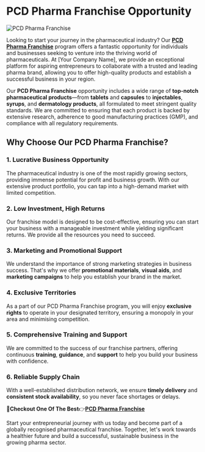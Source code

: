 # PCD Pharma Franchise Opportunity
![PCD Pharma Franchise](https://github.com/user-attachments/assets/0d229037-afcc-4967-9880-58f806c88197)

Looking to start your journey in the pharmaceutical industry? Our [**PCD Pharma Franchise**](https://dir.indiamart.com/impcat/pcd-pharma-franchise.html?utm_source=endlessentertainmentvideos&utm_medium=affiliate&utm_campaign=promotional-campaigns&utm_content=012025)
 program offers a fantastic opportunity for individuals and businesses seeking to venture into the thriving world of pharmaceuticals. At [Your Company Name], we provide an exceptional platform for aspiring entrepreneurs to collaborate with a trusted and leading pharma brand, allowing you to offer high-quality products and establish a successful business in your region.

Our **PCD Pharma Franchise** opportunity includes a wide range of **top-notch pharmaceutical products**—from **tablets** and **capsules** to **injectables**, **syrups**, and **dermatology products**, all formulated to meet stringent quality standards. We are committed to ensuring that each product is backed by extensive research, adherence to good manufacturing practices (GMP), and compliance with all regulatory requirements.

## Why Choose Our PCD Pharma Franchise?

### 1. **Lucrative Business Opportunity**
The pharmaceutical industry is one of the most rapidly growing sectors, providing immense potential for profit and business growth. With our extensive product portfolio, you can tap into a high-demand market with limited competition.

### 2. **Low Investment, High Returns**
Our franchise model is designed to be cost-effective, ensuring you can start your business with a manageable investment while yielding significant returns. We provide all the resources you need to succeed.

### 3. **Marketing and Promotional Support**
We understand the importance of strong marketing strategies in business success. That's why we offer **promotional materials**, **visual aids**, and **marketing campaigns** to help you establish your brand in the market.

### 4. **Exclusive Territories**
As a part of our PCD Pharma Franchise program, you will enjoy **exclusive rights** to operate in your designated territory, ensuring a monopoly in your area and minimising competition.

### 5. **Comprehensive Training and Support**
We are committed to the success of our franchise partners, offering continuous **training**, **guidance**, and **support** to help you build your business with confidence.

### 6. **Reliable Supply Chain**
With a well-established distribution network, we ensure **timely delivery** and **consistent stock availability**, so you never face shortages or delays.

🎯**Checkout One Of The Best**👉[**PCD Pharma Franchise**](https://dir.indiamart.com/impcat/pcd-pharma-franchise.html?utm_source=endlessentertainmentvideos&utm_medium=affiliate&utm_campaign=promotional-campaigns&utm_content=012025)

Start your entrepreneurial journey with us today and become part of a globally recognised pharmaceutical franchise. Together, let's work towards a healthier future and build a successful, sustainable business in the growing pharma sector.
